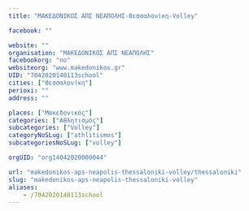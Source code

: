 ```yaml
---
title: "ΜΑΚΕΔΟΝΙΚΟΣ ΑΠΣ ΝΕΑΠΟΛΗΣ-Θεσσαλονίκη-Volley"

facebook: ""

website: ""
organisation: "ΜΑΚΕΔΟΝΙΚΟΣ ΑΠΣ ΝΕΑΠΟΛΗΣ"
facebookorg: "no"
websiteorg: "www.makedonikos.gr"
UID: "7042020140113school"
cities: ["Θεσσαλονίκη"]
perioxi: ""
address: ""

places: ["Μακεδονικός"]
categories: ["Αθλητισμός"]
subcategories: ["Volley"]
categoryNoSLug: ["athlitismos"]
subcategoriesNoSLug: ["volley"]

orgUID: "org14042020000044"

url: "makedonikos-aps-neapolis-thessaloniki-volley/thessaloniki"
slug: "makedonikos-aps-neapolis-thessaloniki-volley"
aliases:
    - /7042020140113school
---
```





